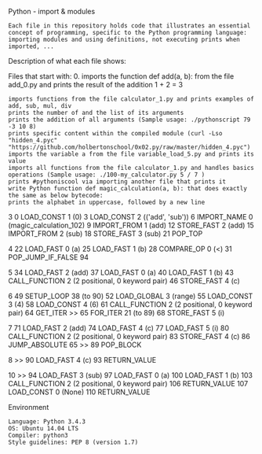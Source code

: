 Python - import & modules

    Each file in this repository holds code that illustrates an essential concept of programming, specific to the Python programming language: importing modules and using definitions, not executing prints when imported, ...

Description of what each file shows:

Files that start with: 0. imports the function def add(a, b): from the file add_0.py and prints the result of the addition 1 + 2 = 3

    imports functions from the file calculator_1.py and prints examples of add, sub, mul, div
    prints the number of and the list of its arguments
    prints the addition of all arguments (Sample usage: ./pythonscript 79 -3 10 8)
    prints specific content within the compiled module (curl -Lso "hidden_4.pyc" "https://github.com/holbertonschool/0x02.py/raw/master/hidden_4.pyc")
    imports the variable a from the file variable_load_5.py and prints its value
    imports all functions from the file calculator_1.py and handles basics operations (Sample usage: ./100-my_calculator.py 5 / 7 )
    prints #pythoniscool via importing another file that prints it
    write Python function def magic_calculation(a, b): that does exactly the same as below bytecode:
    prints the alphabet in uppercase, followed by a new line

3           0 LOAD_CONST               1 (0)
              3 LOAD_CONST               2 (('add', 'sub'))
              6 IMPORT_NAME              0 (magic_calculation_102)
              9 IMPORT_FROM              1 (add)
             12 STORE_FAST               2 (add)
             15 IMPORT_FROM              2 (sub)
             18 STORE_FAST               3 (sub)
             21 POP_TOP

  4          22 LOAD_FAST                0 (a)
             25 LOAD_FAST                1 (b)
             28 COMPARE_OP               0 (<)
             31 POP_JUMP_IF_FALSE       94

  5          34 LOAD_FAST                2 (add)
             37 LOAD_FAST                0 (a)
             40 LOAD_FAST                1 (b)
             43 CALL_FUNCTION            2 (2 positional, 0 keyword pair)
             46 STORE_FAST               4 (c)

  6          49 SETUP_LOOP              38 (to 90)
             52 LOAD_GLOBAL              3 (range)
             55 LOAD_CONST               3 (4)
             58 LOAD_CONST               4 (6)
             61 CALL_FUNCTION            2 (2 positional, 0 keyword pair)
             64 GET_ITER
        >>   65 FOR_ITER                21 (to 89)
             68 STORE_FAST               5 (i)

  7          71 LOAD_FAST                2 (add)
             74 LOAD_FAST                4 (c)
             77 LOAD_FAST                5 (i)
             80 CALL_FUNCTION            2 (2 positional, 0 keyword pair)
             83 STORE_FAST               4 (c)
             86 JUMP_ABSOLUTE           65
        >>   89 POP_BLOCK

  8     >>   90 LOAD_FAST                4 (c)
             93 RETURN_VALUE

 10     >>   94 LOAD_FAST                3 (sub)
             97 LOAD_FAST                0 (a)
            100 LOAD_FAST                1 (b)
            103 CALL_FUNCTION            2 (2 positional, 0 keyword pair)
            106 RETURN_VALUE
            107 LOAD_CONST               0 (None)
            110 RETURN_VALUE

Environment

    Language: Python 3.4.3
    OS: Ubuntu 14.04 LTS
    Compiler: python3
    Style guidelines: PEP 8 (version 1.7)

